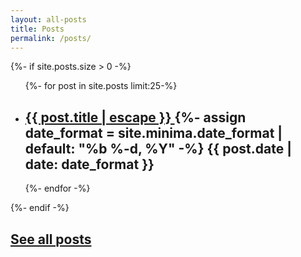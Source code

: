 ```yaml
---
layout: all-posts
title: Posts
permalink: /posts/
---
```



{%- if site.posts.size > 0 -%} 
<ul class="post-list">
  {%- for post in site.posts limit:25-%} 
  <li>
  <h2>
    <a class="post-link" href="{{ post.url | relative_url }}">
     {{ post.title | escape }}
    </a>  
    {%- assign date_format = site.minima.date_format | default: "%b %-d, %Y" -%} 
    <span class="post-meta">{{ post.date | date: date_format }}</span>
  </h2> 
  </li>
  {%- endfor -%}
</ul> 
{%- endif -%}

<h2><a href="all">See all posts</a></h2>



